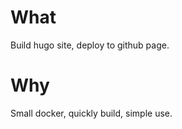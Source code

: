 # What

Build hugo site, deploy to github page.

# Why
Small docker, quickly build, simple use.

## 

